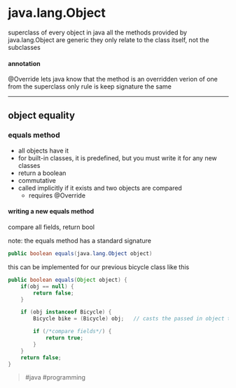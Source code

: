 # java.lang.Object

superclass of every object in java
all the methods provided by java.lang.Object are generic
they only relate to the class itself, not the subclasses


#### annotation
@Override
lets java know that the method is an overridden verion of one from the superclass
only rule is keep signature the same

---
## object equality
### equals method
- all objects have it
- for built-in classes, it is predefined, but you must write it for any new classes
- return a boolean
- commutative
- called implicitly if it exists and two objects are compared
	- requires @Override 

#### writing a new equals method
compare all fields, return bool

note: the equals method has a standard signature
```java
public boolean equals(java.lang.Object object)
```

this can be implemented for our previous bicycle class like this

```java
public boolean equals(Object object) {
	if(obj == null) {
		return false;
	}

	if (obj instanceof Bicycle) {
		Bicycle bike = (Bicycle) obj;   // casts the passed in object to bicycle

		if (/*compare fields*/) {
			return true;
		}
	}
	return false;
}

```

> #java #programming